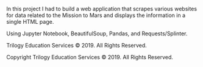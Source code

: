 In this project I had to build a web application that scrapes various websites for data related to the Mission to Mars and displays the information in a single HTML page.

Using Jupyter Notebook, BeautifulSoup, Pandas, and Requests/Splinter.

Trilogy Education Services © 2019. All Rights Reserved.

Copyright
Trilogy Education Services © 2019. All Rights Reserved.
